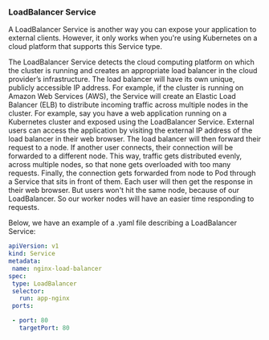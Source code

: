 ### LoadBalancer Service

A LoadBalancer Service is another way you can expose your application to external clients. However, it only works when you're using Kubernetes on a cloud platform that supports this Service type.

The LoadBalancer Service detects the cloud computing platform on which the cluster is running and creates an appropriate load balancer in the cloud provider’s infrastructure. The load balancer will have its own unique, publicly accessible IP address. For example, if the cluster is running on Amazon Web Services (AWS), the Service will create an Elastic Load Balancer (ELB) to distribute incoming traffic across multiple nodes in the cluster.
For example, say you have a web application running on a Kubernetes cluster and exposed using the LoadBalancer Service. External users can access the application by visiting the external IP address of the load balancer in their web browser. The load balancer will then forward their request to a node. If another user connects, their connection will be forwarded to a different node. This way, traffic gets distributed evenly, across multiple nodes, so that none gets overloaded with too many requests. Finally, the connection gets forwarded from node to Pod through a Service that sits in front of them. Each user will then get the response in their web browser. But users won't hit the same node, because of our LoadBalancer. So our worker nodes will have an easier time responding to requests.

Below, we have an example of a .yaml file describing a LoadBalancer Service:

```yaml
apiVersion: v1
kind: Service
metadata:
 name: nginx-load-balancer
spec:
 type: LoadBalancer
 selector:
   run: app-nginx
 ports:

 - port: 80
   targetPort: 80
```